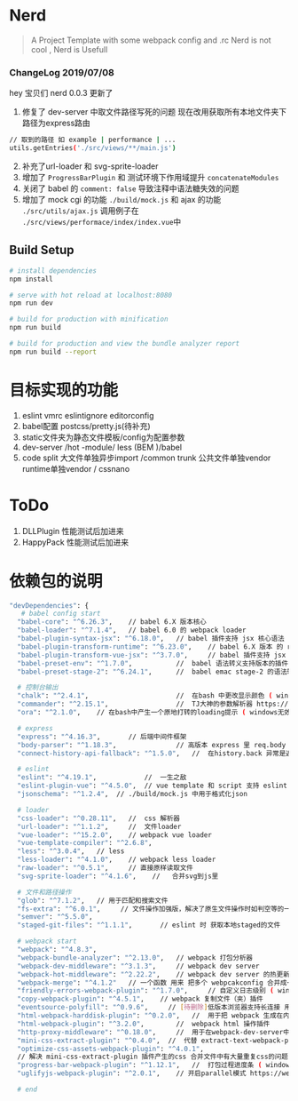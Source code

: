 # Nerd

> A Project Template with some webpack config and .rc
> Nerd is not cool , Nerd is Usefull

### ChangeLog 2019/07/08
 hey 宝贝们 nerd 0.0.3 更新了
 1. 修复了 dev-server 中取文件路径写死的问题  现在改用获取所有本地文件夹下路径为express路由
 ``` bash
 // 取到的路径 如 example | performance | ...
 utils.getEntries('./src/views/**/main.js')
 ```
 2. 补充了url-loader 和 svg-sprite-loader
 3. 增加了 `ProgressBarPlugin` 和 测试环境下作用域提升 `concatenateModules`
 4. 关闭了 babel 的 `comment: false` 导致注释中语法糖失效的问题
 5. 增加了 mock cgi 的功能 `./build/mock.js` 和 ajax 的功能 `./src/utils/ajax.js` 调用例子在 `./src/views/performace/index/index.vue`中

## Build Setup

``` bash
# install dependencies
npm install

# serve with hot reload at localhost:8080
npm run dev

# build for production with minification
npm run build

# build for production and view the bundle analyzer report
npm run build --report
```

# 目标实现的功能
1. eslint vmrc  eslintignore editorconfig
2. babel配置 postcss/pretty.js(待补充)
3. static文件夹为静态文件模板/config为配置参数
4. dev-server /hot -module/ less (BEM )/babel
5. code split 大文件单独异步import /common trunk 公共文件单独vendor runtime单独vendor / cssnano

# ToDo
1. DLLPlugin 性能测试后加进来
2. HappyPack 性能测试后加进来

# 依赖包的说明

``` bash
"devDependencies": {
   # babel config start
  "babel-core": "^6.26.3",    // babel 6.X 版本核心
  "babel-loader": "^7.1.4",   // babel 6.0 的 webpack loader
  "babel-plugin-syntax-jsx": "^6.18.0",   // babel 插件支持 jsx 核心语法
  "babel-plugin-transform-runtime": "^6.23.0",    // babel 6.X 版本 的 runtime polyfill
  "babel-plugin-transform-vue-jsx": "^3.7.0",     // babel 插件支持 jsx 核心语法
  "babel-preset-env": "^1.7.0",           //  babel 语法转义支持版本的插件
  "babel-preset-stage-2": "^6.24.1",      //  babel emac stage-2 的语法转义

  # 控制台输出
  "chalk": "^2.4.1",                      //  在bash 中更改显示颜色 ( windows无效 )
  "commander": "^2.15.1",                 //  TJ大神的参数解析器 https://github.com/tj/commander.js/ 用于 ./pretty.js
  "ora": "^2.1.0",    // 在bash中产生一个原地打转的loading提示 ( windows无效 )

  # express
  "express": "^4.16.3",       // 后端中间件框架
  "body-parser": "^1.18.3",               // 高版本 express 里 req.body 解析器
  "connect-history-api-fallback": "^1.5.0",   //  在history.back 异常是返回首页 仅用于dev-server

  # eslint     
  "eslint": "^4.19.1",            //  一生之敌
  "eslint-plugin-vue": "^4.5.0",  // vue template 和 script 支持 eslint
  "jsonschema": "^1.2.4",  // ./build/mock.js 中用于格式化json

  # loader
  "css-loader": "^0.28.11",   //  css 解析器
  "url-loader": "^1.1.2",     //  文件loader
  "vue-loader": "^15.2.0",    // webpack vue loader
  "vue-template-compiler": "^2.6.8",
  "less": "^3.0.4",   // less
  "less-loader": "^4.1.0",    // webpack less loader
  "raw-loader": "^0.5.1",     // 直接原样读取文件
  "svg-sprite-loader": "^4.1.6",    //   合并svg到js里

  # 文件和路径操作
  "glob": "^7.1.2",   // 用于匹配和搜索文件
  "fs-extra": "^6.0.1",     // 文件操作加强版，解决了原生文件操作时如判空等的一些蛋疼的问题  https://github.com/jprichardson/node-fs-extra
  "semver": "^5.5.0",
  "staged-git-files": "^1.1.1",       // eslint 时 获取本地staged的文件

  # webpack start
  "webpack": "^4.8.3",    
  "webpack-bundle-analyzer": "^2.13.0",   // webpack 打包分析器
  "webpack-dev-middleware": "^3.1.3",     // webpack dev server
  "webpack-hot-middleware": "^2.22.2",    // webpack dev server 的热更新插件
  "webpack-merge": "^4.1.2"   // 一个函数 用来 把多个 webpcakconfig 合并成一个
  "friendly-errors-webpack-plugin": "^1.7.0",     // 自定义日志级别 ( windows 下不可用)  https://github.com/geowarin/friendly-errors-webpack-plugin
  "copy-webpack-plugin": "^4.5.1",    // webpack 复制文件（夹）插件
  "eventsource-polyfill": "^0.9.6",     // [待删除]低版本浏览器支持长连接 用于 webpack-hot-middleware   https://github.com/amvtek/EventSource
  "html-webpack-harddisk-plugin": "^0.2.0",   //  用于把 webpack 生成在内存中的文件保存到硬盘
  "html-webpack-plugin": "^3.2.0",        //  webpack html 操作插件
  "http-proxy-middleware": "^0.18.0",     //  用于在webpack-dev-server中将请求代理到对应地址
  "mini-css-extract-plugin": "^0.4.0",  //  代替 extract-text-webpack-plugin 从js 中提取cs
  "optimize-css-assets-webpack-plugin": "^4.0.1",
  // 解决 mini-css-extract-plugin 插件产生的css 合并文件中有大量重复css的问题
  "progress-bar-webpack-plugin": "^1.12.1",   //  打包过程进度条 ( windows 下不可用)
  "uglifyjs-webpack-plugin": "^2.0.1",    // 开启parallel模式 https://webpack.js.org/plugins/uglifyjs-webpack-plugin/#parallel

  # end
```
